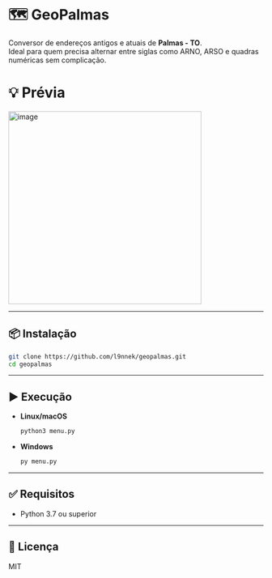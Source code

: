 # 🗺️ GeoPalmas

Conversor de endereços antigos e atuais de **Palmas - TO**.  
Ideal para quem precisa alternar entre siglas como ARNO, ARSO e quadras numéricas sem complicação.

# 💡 Prévia

<img width="381" alt="image" src="https://github.com/user-attachments/assets/a79dd565-517f-434d-8104-f2e01a7c9af1" />

---

## 📦 Instalação

```bash
git clone https://github.com/l9nnek/geopalmas.git
cd geopalmas
```

---

## ▶️ Execução

- **Linux/macOS**
  ```bash
  python3 menu.py
  ```

- **Windows**
  ```bash
  py menu.py
  ```

---

## ✅ Requisitos

- Python 3.7 ou superior

---

## 📝 Licença

MIT
